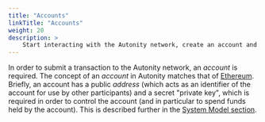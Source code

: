 ```yaml
---
title: "Accounts"
linkTitle: "Accounts"
weight: 20
description: >
    Start interacting with the Autonity network, create an account and fund it to issue simple transactions.
---
```


In order to submit a transaction to the Autonity network, an _account_ is required.  The concept of an _account_ in Autonity matches that of [Ethereum](https://ethereum.org/en/developer/docs/accounts/).  Briefly, an account has a public _address_ (which acts as an identifier of the account for use by other participants) and a secret "private key", which is required in order to control the account (and in particular to spend funds held by the account).  This is described further in the [System Model section](/concepts/system-model/#accounts---eoa-and-contract).
